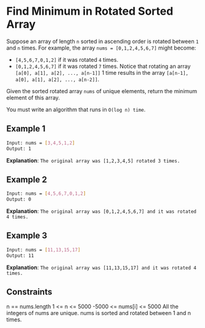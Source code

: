 # Find Minimum in Rotated Sorted Array

Suppose an array of length `n` sorted in ascending order is rotated between `1` and `n` times. For example, the array `nums = [0,1,2,4,5,6,7]` might become:

- `[4,5,6,7,0,1,2]` if it was rotated `4` times.
- `[0,1,2,4,5,6,7]` if it was rotated `7` times.
Notice that rotating an array `[a[0], a[1], a[2], ..., a[n-1]]` 1 time results in the array `[a[n-1], a[0], a[1], a[2], ..., a[n-2]]`.

Given the sorted rotated array `nums` of unique elements, return the minimum element of this array.

You must write an algorithm that runs in `O(log n) time`.

## Example 1

```bash
Input: nums = [3,4,5,1,2]
Output: 1
```

**Explanation**: `The original array was [1,2,3,4,5] rotated 3 times.`

## Example 2

```bash
Input: nums = [4,5,6,7,0,1,2]
Output: 0
```

**Explanation**: `The original array was [0,1,2,4,5,6,7] and it was rotated 4 times.`

## Example 3

```bash
Input: nums = [11,13,15,17]
Output: 11
```

**Explanation**: `The original array was [11,13,15,17] and it was rotated 4 times.`

## Constraints

n == nums.length
1 <= n <= 5000
-5000 <= nums[i] <= 5000
All the integers of nums are unique.
nums is sorted and rotated between 1 and n times.
